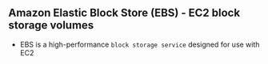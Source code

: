 ## Amazon Elastic Block Store (EBS) - EC2 block storage volumes

- EBS is a high-performance `block storage service` designed for use with EC2
